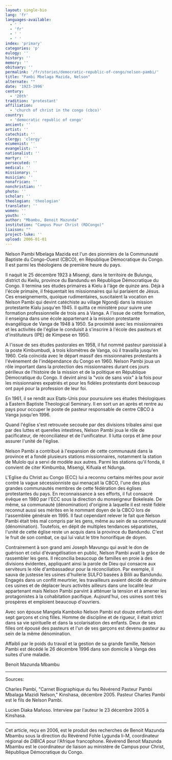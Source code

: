 ```yaml
---
layout: single-bio
lang: 'fr'
languages-available:
  - ' '
  - 'fr'
  - ' '
  - ' '
index: 'primary'
categories: 'p'
eulogy: ''
history: ''
memory: ''
obituary: ''
permalink: '/fr/stories/democratic-republic-of-congo/nelson-pambi/'
title: "Pambi Mbelaga Mazida, Nelson"
alternate: ""
date: '1923-1996'
century:
  - '20th'
tradition: 'protestant'
affiliation:
  - 'church of christ in the congo (cbco)'
country:
  - 'democratic republic of congo'
ancient: ''
artist: ''
catechist: ''
clergy: 'clergy'
ecumenist: ''
evangelist: ''
nationalist: ''
martyr: ''
persecuted: ''
medical: ''
missionary: ''
musician: ''
nonafrican: ''
nonchristian: ''
photo: ''
scholar: ''
theologian: 'theologian'
translator: ''
women: ''
youth: ''
author: "Mbambu, Benoit Mazunda"
institution: "Campus Pour Christ (RDCongo)"
liaison: ""
project-luke: ''
upload: 2006-01-01
---
```




Nelson Pambi Mbelaga Mazida est l'un des pionniers de la Communauté Baptiste du Congo-Ouest (CBCO), en République Démocratique du Congo. Il est  parmi les théologiens de première heure du pays.

Il naquit le 25 décembre 1923 à Misengi, dans le territoire de Bulungu, district du Kwilu, province du Bandundu en République Démocratique du Congo. Il termina ses études primaires à Kielu à l'âge de quinze ans. Déjà à l'école primaire, il fréquentait les missionnaires qui lui parlaient de Jésus. Ces enseignements, quoique rudimentaires, suscitaient la vocation en Nelson Pambi qui devint catéchiste au village Ngondji dans la mission protestante Kialu jusqu'en 1945. Il quitta ce ministère pour suivre une formation professionnelle de trois ans à Vanga. A l'issue de cette formation, il enseigna dans une école appartenant à la mission protestante évangélique de Vanga de 1948 à 1950. Sa proximité avec les missionnaires et les activités de l'église le conduisit à s'inscrire à l'école des pasteurs et d'instituteurs (IPE) de Kimpese en 1950.

A l'issue de ses études pastorales en 1958, il fut nommé pasteur paroissial à la poste Kimbumbudi, à trois kilomètres de Vanga, où il travailla jusqu'en 1960. Cela coïncida avec le départ massif des missionnaires protestants à l'événement de l'indépendance du Congo en 1960. Nelson Pambi joua un rôle important dans la protection des missionnaires durant ces jours périlleux de l'histoire de la mission et de la politique en République Démocratique du Congo. Il devint ainsi la "voix de sans voix" à la fois pour les missionnaires expatriés et pour les fidèles protestants dont beaucoup ont payé pour la profession de leur foi.

En 1961, il se rendit aux Etats-Unis pour poursuivre ses études théologiques à Eastern Baptiste Theological Seminary. Il en sort un an après et rentre au pays pour occuper le poste de pasteur responsable de centre CBCO à Vanga jusqu'en 1996.

Quand l'église s'est retrouvée secouée par des divisions tribales ainsi que par des luttes et querelles intestines, Nelson Pambi joua le rôle de pacificateur, de réconciliateur et de l'unificateur. Il lutta corps et âme pour assurer l'unité de l'église.

Nelson Pambi a contribué à l'expansion de cette communauté dans la province et a fondé plusieurs stations missionnaires, notamment la station de Mulolo qui a servi de modèle aux autres. Parmi les stations qu'il fonda, il convient de citer Kimbumba, Misengi, Kifuala et Ndunga.

L'Eglise du Christ au Congo (ECC) lui a reconnu certains mérites pour avoir contré la vague sécessionniste qui menaçait la CBCO, l'une des plus grandes communautés membres de cette fédération des églises protestantes du pays. En reconnaissance à ses efforts, il fut consacré évêque en 1980 par l'ECC sous la direction du monseigneur Bokeleale. De même, sa communauté (dénomination) d'origine à laquelle il est resté fidèle reconnut aussi ses mérites en le nommant doyen de la CBCO lors de l'assemblée générale en 1995. Il faut cependant relever le fait que Nelson Pambi était très mal compris par les gens, même au sein de sa communauté (dénomination). Toutefois, en dépit de multiples tendances séparatistes, l'unité de cette église reste un acquis dans la province du Bandundu. C'est le fruit de son combat, ce qui lui valut le titre honorifique de doyen.

Contrairement à son grand ami Joseph Mavungu qui avait le don de guérison et celui d'évangélisation en public, Nelson Pambi avait la grâce de rassembler les gens. Il réconcilia beaucoup de familles en proie à des divisions évidentes, appliquant ainsi la parole de Dieu qui consacre aux serviteurs le rôle d'ambassadeur pour la réconciliation. Par exemple, il sauva de justesse les usines d'huilerie SULFO basées à Bilili au Bandundu. Engagés dans un conflit meurtrier, les travailleurs avaient décidé de détruire ces usines et de déplacer leurs activités ailleurs dans une localité leur appartenant mais Nelson Pambi parvint à atténuer la tension et à amener les protagonistes à la cohabitation pacifique. Aujourd'hui, ces usines sont très prospères et emploient beaucoup d'ouvriers.

Avec son épouse Mangela Kamboko Nelson Pambi eut douze enfants-dont sept garçons et cinq filles. Homme de discipline et de rigueur, il était strict dans sa vie spirituelle et dans la scolarisation des enfants. Deux de ses filles ont épousé des pasteurs et l'un de ses garçons est devenu pasteur au sein de la même dénomination.

Affaibli par le poids du travail et la gestion de sa grande famille, Nelson Pambi est décédé le 26 décembre 1996 dans son domicile à Vanga des suites d'une maladie.

Benoit Mazunda Mbambu

---

Sources:

Charles Pambi, "Carnet Biographique du feu Révérend Pasteur Pambi Mbalaga Mazidi Nelson," Kinshasa, décembre 2005. Pasteur Charles Pambi est le fils de Nelson Pambi.

Lucien Diaka Mañoso. Interview par l'auteur le 23 décembre 2005 à Kinshasa.

---

Cet article, reçu en 2006, est le produit des recherches  de Benoit Mazunda Mbambu sous la direction du Révérend Fohle Lygunda li-M, coordinateur régional de *DIBICA* pour l'Afrique francophone. Révérend Benoit Mazunda Mbambu est le coordinateur de liaison au ministère de Campus pour Christ, République Démocratique du Congo.
